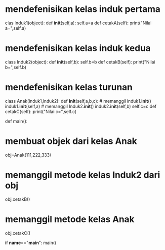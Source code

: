 # mendefenisikan kelas induk pertama
clas Induk1(object):
  def __init__(self,a):
    self.a=a
   def cetakA(self):
    print("Nilai a=",self.a)
    
# mendefenisikan kelas induk kedua 
  class Induk2(object):
    def __init__(self,b):
      self.b=b
    def cetakB(self):
      print("Nilai b=",self.b)
      
# mendefenisikan kelas turunan
  class Anak(induk1,induk2):
    def __init__(self,a,b,c):
      # memanggil induk1.__init__()
      induk1.__init__(self,a)
      # memanggil Induk2.__init__()
      induk2.__init__(self,b)
      self.c=c
     def cetakC(self):
      print("Nilai c=",self.c)
      
def main():
  # membuat objek dari kelas Anak
  obj=Anak(111,222,333)
  
  # memanggil metode kelas Induk2 dari obj
  obj.cetakB()
  
  # memanggil metode kelas Anak
  obj.cetakC()
  
if __name__=="__main__":
  main()
